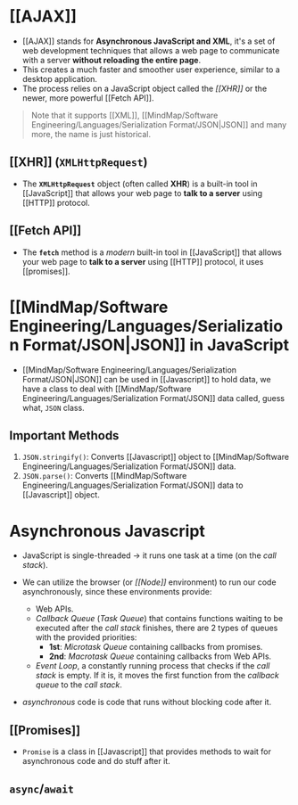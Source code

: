 # [[AJAX]]
- [[AJAX]] stands for **Asynchronous JavaScript and XML**, it's a set of web development techniques that allows a web page to communicate with a server **without reloading the entire page**.
- This creates a much faster and smoother user experience, similar to a desktop application.
- The process relies on a JavaScript object called the *[[XHR]]* or the newer, more powerful [[Fetch API]].
> Note that it supports [[XML]], [[MindMap/Software Engineering/Languages/Serialization Format/JSON|JSON]] and many more, the name is just historical.
## [[XHR]] (`XMLHttpRequest`)
- The **`XMLHttpRequest`** object (often called **XHR**) is a built-in tool in [[JavaScript]] that allows your web page to **talk to a server** using [[HTTP]] protocol.
## [[Fetch API]]
- The **`fetch`** method is a *modern* built-in tool in [[JavaScript]] that allows your web page to **talk to a server** using [[HTTP]] protocol, it uses [[promises]].
# [[MindMap/Software Engineering/Languages/Serialization Format/JSON|JSON]] in JavaScript
- [[MindMap/Software Engineering/Languages/Serialization Format/JSON|JSON]] can be used in [[Javascript]] to hold data, we have a class to deal with [[MindMap/Software Engineering/Languages/Serialization Format/JSON]] data called, guess what, `JSON` class.
## Important Methods
1. `JSON.stringify()`: Converts [[Javascript]] object to [[MindMap/Software Engineering/Languages/Serialization Format/JSON]] data.
2. `JSON.parse()`: Converts [[MindMap/Software Engineering/Languages/Serialization Format/JSON]] data to [[Javascript]] object.

# Asynchronous Javascript
- JavaScript is single-threaded → it runs one task at a time (on the *call stack*).
- We can utilize the browser (or *[[Node]]* environment) to run our code asynchronously, since these environments provide:
	- Web APIs.
	- *Callback Queue* (*Task Queue*) that contains functions waiting to be executed after the *call stack* finishes, there are 2 types of queues with the provided priorities:
		- **1st**: *Microtask Queue* containing callbacks from promises.
		- **2nd**: *Macrotask Queue* containing callbacks from Web APIs.
	- *Event Loop*, a constantly running process that checks if the *call stack* is empty. If it is, it moves the first function from the *callback queue* to the *call stack*.
	
- *asynchronous* code is code that runs without blocking code after it.
## [[Promises]]
- `Promise` is a class in [[Javascript]] that provides methods to wait for asynchronous code and do stuff after it.
## `async`/`await`
